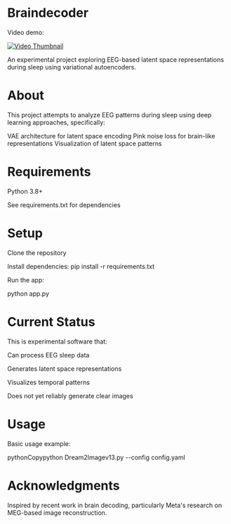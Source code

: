 # Braindecoder

Video demo:

[![Video Thumbnail](https://img.youtube.com/vi/UqvO8JjcLMM/maxresdefault.jpg)](https://www.youtube.com/watch?v=UqvO8JjcLMM)


An experimental project exploring EEG-based latent space representations during sleep using variational autoencoders. 

# About

This project attempts to analyze EEG patterns during sleep using deep learning approaches, specifically:

VAE architecture for latent space encoding
Pink noise loss for brain-like representations
Visualization of latent space patterns

# Requirements

Python 3.8+

See requirements.txt for dependencies

# Setup
 
Clone the repository

Install dependencies: pip install -r requirements.txt

Run the app: 

python app.py

# Current Status

This is experimental software that:

Can process EEG sleep data

Generates latent space representations

Visualizes temporal patterns

Does not yet reliably generate clear images

# Usage

Basic usage example:

pythonCopypython Dream2Imagev13.py --config config.yaml

# Acknowledgments

Inspired by recent work in brain decoding, particularly Meta's research on MEG-based image reconstruction.

